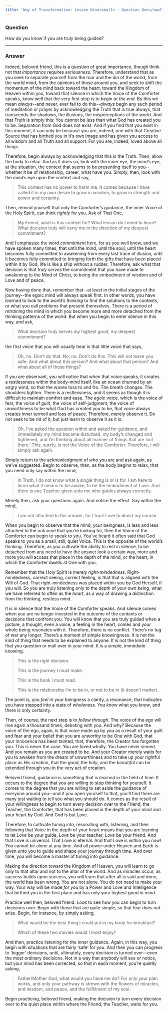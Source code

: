 ```yaml
---
title: "Way of Transformation: Lesson Nine<small> - Question One</small>"
---
```


### Question

How do you know if you are truly being guided?

---

### Answer

Indeed, beloved friend, this is a question of great importance,
though think not that *importance* requires *seriousness*. Therefore,
understand that as you seek to separate yourself from the roar and the
din of the world, from the world mind, from the opinions of those around
you, and seek to shift the momentum of the mind back toward the heart,
toward the Kingdom of Heaven within you, toward that silence in which
the Voice of the Comforter speaks, know well that the very first step is
to *begin at the end*. By this we mean *always*--and never, ever fail to do
this--*always* begin any such period of meditation or prayer by
acknowledging the Truth that is true always, that transcends the
shadows, the illusions, the misperceptions of the world. And that Truth
is simply this: You cannot be less than what God has created you to be.
Separation from God does not exist. And if you find that you exist in
this moment, it can only be because you are, indeed, one with that
Creative Source that has birthed you in It’s own image and has given you
access to all wisdom and all Truth and all support. For you are, indeed,
loved above all things.

Therefore, begin always by acknowledging that this is the Truth. Then,
allow the body to relax. And as it does so, look with the inner eye, the
mind’s eye, at the situation, the context that seems to be presenting
itself to you--whether it be of relationship, career, what have you.
Simply, then, look with the mind’s eye upon the context and say,

> This context has no power to harm me. It comes because I have called it
> in my own desire to grow in wisdom, to grow in strength and power and
> certainty.

Then, remind yourself that only the Comforter’s guidance, the inner
Voice of the Holy Spirit, can think *rightly* for you. Ask of That One,

> My Friend, what is this context for? What lesson do I need to learn?
> What decision truly will carry me in the direction of my deepest
> commitment?

And I emphasize the word *commitment* here, for as you well know, and we
have spoken many times, that until the mind, until the soul, until the
heart becomes fully committed to awakening from every last trace of
illusion, until it becomes fully committed to bringing forth the gifts
that have been placed within it by God, life is like a ship without a
rudder. Therefore, ask what that decision is that *truly serves* the
commitment that you have made to awakening to the Mind of Christ, to
being the embodiment of wisdom and of Love and of peace.

Now having done that, remember that--at least in the initial stages of
the journey--the egoic mind will always speak first. In other words,
you have *learned* to look to the *world’s thinking* to find the solutions
to the contexts, or what you call problems that present themselves.
There is a period of *retraining* the mind in which you become more and
more detached from the thinking patterns of the world. But when you
begin to enter silence in this way, and ask,

> What decision truly serves my highest good, my deepest commitment?

the first voice that you will usually hear is that little voice that
says,

> Oh, no. Don’t do that. No, no. Don’t do this. This will not leave you
> safe. And what about this person? And what about that person? And what
> about all of those things?

If you are observant, you will notice that when that voice speaks, it
creates a restlessness within the body-mind itself, like an ocean
churned by an angry wind, so that the waves toss to and fro. The breath
changes. The shoulders tighten. There is a restlessness, and it seems as
though it is difficult to maintain comfort and ease. The *egoic* voice,
which is the voice of fear, the voice of guilt, the voice of
self-judgment, the voice of unworthiness to be what God has created you
to be, that voice always creates inner turmoil and loss of peace.
Therefore, merely observe it. Do not seek to be rid of it, but just
learn to observe it as it is.

> Oh, I’ve asked the question within and asked for guidance, and
> immediately my mind became disturbed, my body’s changed and tightened,
> and I’m thinking about all manner of things that are ‘out there.’ This,
> surely, is not the Voice of the Comforter. Therefore, I will simply ask
> again.

Simply return to the acknowledgment of who you are and ask again, as
we’ve suggested. Begin to observe, then, as the body begins to relax,
that you need only say within the mind,

> In Truth, I do not know what a single thing is or is for. I am here to
> learn what it means to be awake, to be the <span class="tr_normal">embodiment of Love</span>. 
> And there is one Teacher given unto me who guides always correctly.

Merely then, ask your questions again. And notice the effect. Say within
the mind,

> I am not attached to the answer, for I trust Love to direct my course.

When you begin to observe that the mind, your beingness, is less and
less attached to the outcome that you’re looking for, then the Voice of
the Comforter can begin to speak to you. You’ve heard it often said that
God speaks to you as a small, still, quiet Voice. This is the opposite
of the world’s thinking. Therefore, as you cultivate the ability to rest
in silence, to be detached from any need to have the answer look a
certain way, more and more you will access that place in the depth of
the mind, or the heart, in which the Comforter dwells at One with you.

Remember that the Holy Spirit is merely *right-mindedness*.
Right-mindedness, correct seeing, correct feeling, is that that is
aligned with the Will of God. That right-mindedness was placed within
you by God Herself, if you will. So you are truly listening only to the
*depth* of *your own being*, what we have referred to often as the *heart*, as
a way of drawing a distinction from the thinking, restless mind.

It is in silence that the Voice of the Comforter speaks. And silence
comes when you are no longer invested in the outcome of the contexts or
decisions that confront you. You will know that you are truly guided
when a picture, a thought, even a voice, a feeling in the heart, comes
and your whole being resonates with it. Therefore, there is no conflict.
There’s no tug of war any longer. There’s a moment of simple
knowingness. It is not the kind of thing that needs to be explained to
anyone. It is not the kind of thing that you question or mull over in
your mind. It is a simple, immediate knowing.

> This is the right decision.
> 
> This is the journey I must make.
> 
> This is the book I must read.
> 
> This is the relationship I’m to be in, or not to be in (it doesn’t
> matter).

The point is, you *feel* in your beingness a clarity, a resonance, that
indicates you have stepped into a state of *wholeness*. You *know* what you
*know*, and there is only certainty.

Then, of course, the next step is to *follow through*. The voice of the
ego will rise again a thousand times, debating with you. And why?
Because the voice of the ego, again, is that voice made up by you as a
result of your guilt and fear and your belief that you are *unworthy* to
be One with God, that your innocence has been tainted, that, therefore,
the Creator has forgotten you. This is never the case. You are loved
wholly. You have never sinned. And you remain as you are created to be.
And your Creator merely waits for you to awaken from the dream of
unworthiness and to take up your rightful place as His creation, that
the *good*, the *holy*, and the *beautiful* can be extended through you in the
very act of creation.

Beloved friend, guidance is something that is *learned* in the field of
time. It occurs to the degree that you are willing to stop thinking for
yourself. It comes to the degree that you are willing to set aside the
guidance of everyone around you--and if you open yourself to that,
you’ll find there are many just waiting to tell you what you should do.
It comes as the result of your willingness to begin to turn every
decision over to the Friend, the Teacher, the Comforter, that has been
placed in the depth of your mind and your heart by God. And God is but
Love.

Therefore, to cultivate tuning into, resonating with, listening, and
then following that Voice in the depth of your heart means that you are
learning to let *Love* be your guide, *Love* be your teacher, *Love* be your
friend. And that Love is universal. That Love is eternal. And that Love
is within you *now*! You cannot be alone at any time. And all power under
Heaven and Earth is given unto you to guide and shape your journey
through time. And over time, you will become a master of tuning into
guidance.

Making the direction toward the Kingdom of Heaven, you will learn to go
only to that altar and not to the altar of the world. And as miracles
occur, as success builds upon success, you will learn that after all is
said and done, the world has been wrong. You are not alone. You do not
need to make your way. Your way will be made *for you* by a Power and Love
and Intelligence that birthed you in the first place and has only your
highest good in mind.

Practice well then, beloved friend. Look to see how you can begin to
turn decisions over. Begin with those that are quite simple, so that
fear does not arise. Begin, for instance, by simply asking,

> What would be the best thing I could put in my body for breakfast?
> 
> Which of these two movies would I most enjoy?

And then, practice listening for the inner guidance. Again, in this way,
you begin with situations that are fairly ‘safe’ for you. And then you
can progress to ‘bigger’ decisions, until, ultimately, every decision is
turned over&mdash;even the most ordinary decisions. Not in a way that
anybody will see or notice, but your mind has been corrected, so that in
each moment, you’re quietly asking,

> Father/Mother God, what would you have me do? For only your plan works,
> and only your pathway is strewn with the flowers of miracles, and
> wisdom, and peace, and the fulfillment of my soul.

Begin practicing, beloved friend, making the decision to turn every
decision over to the quiet place within where the Friend, the Teacher,
waits for you.

